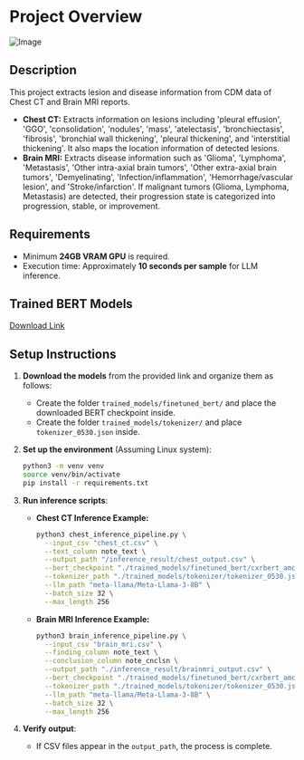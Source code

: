 # Project Overview
![Image](https://github.com/user-attachments/assets/8c33eef9-465e-40ee-9736-bb2cbf2b3726)

## Description

This project extracts lesion and disease information from CDM data of Chest CT and Brain MRI reports.

- **Chest CT:** Extracts information on lesions including 'pleural effusion', 'GGO', 'consolidation', 'nodules', 'mass', 'atelectasis', 'bronchiectasis', 'fibrosis', 'bronchial wall thickening', 'pleural thickening', and 'interstitial thickening'. It also maps the location information of detected lesions.
- **Brain MRI:** Extracts disease information such as 'Glioma', 'Lymphoma', 'Metastasis', 'Other intra-axial brain tumors', 'Other extra-axial brain tumors', 'Demyelinating', 'Infection/inflammation', 'Hemorrhage/vascular lesion', and 'Stroke/infarction'. If malignant tumors (Glioma, Lymphoma, Metastasis) are detected, their progression state is categorized into progression, stable, or improvement.

## Requirements

- Minimum **24GB VRAM GPU** is required.
- Execution time: Approximately **10 seconds per sample** for LLM inference.

## Trained BERT Models

[Download Link](https://drive.google.com/file/d/1-sIy56c3kwbu78WVGjFKUOGLf3dpOscG/view?usp=sharing)

## Setup Instructions

1. **Download the models** from the provided link and organize them as follows:

   - Create the folder `trained_models/finetuned_bert/` and place the downloaded BERT checkpoint inside.
   - Create the folder `trained_models/tokenizer/` and place `tokenizer_0530.json` inside.

2. **Set up the environment** (Assuming Linux system):

   ```bash
   python3 -m venv venv
   source venv/bin/activate
   pip install -r requirements.txt
   ```

3. **Run inference scripts**:

   - **Chest CT Inference Example:**

     ```bash
     python3 chest_inference_pipeline.py \
       --input_csv "chest_ct.csv" \
       --text_column note_text \
       --output_path "/inference_result/chest_output.csv" \
       --bert_checkpoint "./trained_models/finetuned_bert/cxrbert_amc_data_pretrain_finetune_chest_ct.ckpt" \
       --tokenizer_path "./trained_models/tokenizer/tokenizer_0530.json" \
       --llm_path "meta-llama/Meta-Llama-3-8B" \
       --batch_size 32 \
       --max_length 256
     ```

   - **Brain MRI Inference Example:**

     ```bash
     python3 brain_inference_pipeline.py \
       --input_csv "brain_mri.csv" \
       --finding_column note_text \
       --conclusion_column note_cnclsn \
       --output_path "./inference_result/brainmri_output.csv" \
       --bert_checkpoint "./trained_models/finetuned_bert/cxrbert_amc_data_pretrain_finetune_brain_mri.ckpt" \
       --tokenizer_path "./trained_models/tokenizer/tokenizer_0530.json" \
       --llm_path "meta-llama/Meta-Llama-3-8B" \
       --batch_size 32 \
       --max_length 256
     ```

4. **Verify output**:

   - If CSV files appear in the `output_path`, the process is complete.

